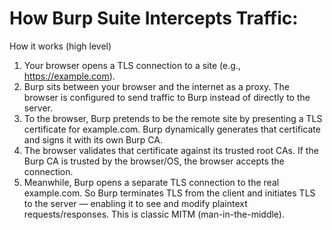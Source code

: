 # How Burp Suite Intercepts Traffic:

How it works (high level)
1.	Your browser opens a TLS connection to a site (e.g., https://example.com).
2.	Burp sits between your browser and the internet as a proxy. The browser is configured to send traffic to Burp instead of directly to the server.
3.	To the browser, Burp pretends to be the remote site by presenting a TLS certificate for example.com. Burp dynamically generates that certificate and signs it with its own Burp CA.
4.	The browser validates that certificate against its trusted root CAs. If the Burp CA is trusted by the browser/OS, the browser accepts the connection.
5.	Meanwhile, Burp opens a separate TLS connection to the real example.com. So Burp terminates TLS from the client and initiates TLS to the server — enabling it to see and modify plaintext requests/responses. This is classic MITM (man-in-the-middle).


